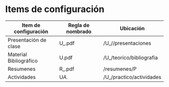 
# Items de configuración

| Item de configuración | Regla de nombrado | Ubicación |
| --------------------- | ----------------- | -------------------------------------------------------- |
| Presentación de clase | U<nro>_<tema>.pdf | /U<nro>_<nombreUnidad>/<tipoPresentacion>/presentaciones |
| Material Bibliográfico | U<nro>_<titulo>_<autor>.pdf | /U<nro>_<nombreUnidad>/teorico/bibliografia|
| Resumenes | R_<titulo>.pdf |/resumenes/P<nro>|
| Actividades | U<nro>_A_<titulo>.<ext>|/U<nro>_<nombreUnidad>/practico/actividades|
